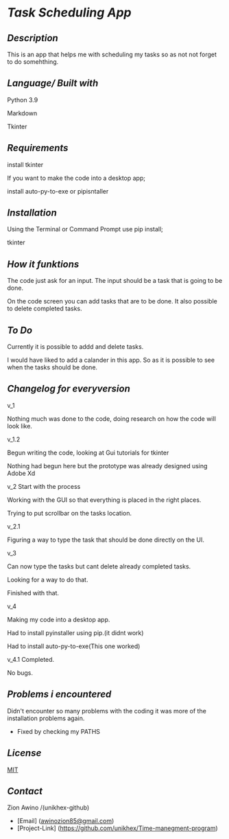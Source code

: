 # *Task Scheduling App*

## *Description*

This is an app that helps me with scheduling my tasks so as not not forget to do somehthing.

## *Language/ Built with*

Python 3.9

Markdown

Tkinter

## *Requirements*

install tkinter

If you want to make the code into a desktop app; 

install auto-py-to-exe or pipisntaller

## *Installation*

Using the Terminal or Command Prompt use pip install;
  
  tkinter

## *How it funktions*

The code just ask for an input. The input should be a task that is going to be done.

On the code screen you can add tasks that are to be done. It also possible to delete completed tasks.

## *To Do*

Currently it is possible to addd and delete tasks.

I would have liked to add a calander in this app. So as it is possible to see when the tasks should be done.

## *Changelog for everyversion*

v_1

Nothing much was done to the code, doing research on how the code will look like.

v_1.2

Begun writing the code, looking at Gui tutorials for tkinter

Nothing had begun here but the prototype was already designed using Adobe Xd

v_2
Start with the process

Working with the GUI so that everything is placed in the right places.

Trying to  put  scrollbar on the tasks location.

v_2.1

Figuring a way to type  the task that should be done directly on the UI.

v_3

Can now type the tasks but cant delete already completed tasks.

Looking for a way to do that.

Finished with that.

v_4

Making my code into a desktop app.

Had to install pyinstaller using pip.(it didnt work)

Had to install auto-py-to-exe(This one worked)

v_4.1
Completed.

No bugs.

## *Problems i encountered*

Didn't encounter so many problems with the coding it was more of the installation problems again.

- Fixed by checking my PATHS

## *License*

[MIT](https://choosealicense.com/licenses/mit/)

## *Contact*

Zion Awino /(unikhex-github)

- [Email] (awinozion85@gmail.com)
- [Project-Link] (<https://github.com/unikhex/Time-manegment-program>)


